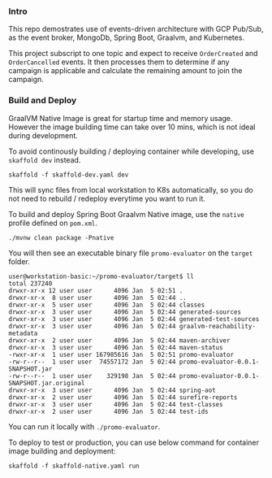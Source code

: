 ### Intro

This repo demostrates use of events-driven architecture with GCP Pub/Sub, as the event broker, MongoDb, Spring Boot, Graalvm, and Kubernetes. 

This project subscript to one topic and expect to receive `OrderCreated` and `OrderCancelled` events. It then processes them to determine if any campaign is applicable and calculate the remaining amount to join the campaign.  

### Build and Deploy

GraalVM Native Image is great for startup time and memory usage. However the image building time can take over 10 mins, which is not ideal during development.

To avoid continously building / deploying container while developing, use `skaffold dev` instead.

```
skaffold -f skaffold-dev.yaml dev
```

This will sync files from local workstation to K8s automatically, so you do not need to rebuild / redeploy everytime you want to run it. 

To build and deploy Spring Boot Graalvm Native image, use the `native` profile defined on `pom.xml`. 

```
./mvnw clean package -Pnative
```

You will then see an executable binary file `promo-evaluator` on the `target` folder. 

```
user@workstation-basic:~/promo-evaluator/target$ ll
total 237240
drwxr-xr-x 12 user user      4096 Jan  5 02:51 .
drwxr-xr-x  8 user user      4096 Jan  5 02:44 ..
drwxr-xr-x  5 user user      4096 Jan  5 02:44 classes
drwxr-xr-x  3 user user      4096 Jan  5 02:44 generated-sources
drwxr-xr-x  3 user user      4096 Jan  5 02:44 generated-test-sources
drwxr-xr-x  3 user user      4096 Jan  5 02:44 graalvm-reachability-metadata
drwxr-xr-x  2 user user      4096 Jan  5 02:44 maven-archiver
drwxr-xr-x  3 user user      4096 Jan  5 02:44 maven-status
-rwxr-xr-x  1 user user 167985616 Jan  5 02:51 promo-evaluator
-rw-r--r--  1 user user  74557172 Jan  5 02:44 promo-evaluator-0.0.1-SNAPSHOT.jar
-rw-r--r--  1 user user    329198 Jan  5 02:44 promo-evaluator-0.0.1-SNAPSHOT.jar.original
drwxr-xr-x  3 user user      4096 Jan  5 02:44 spring-aot
drwxr-xr-x  2 user user      4096 Jan  5 02:44 surefire-reports
drwxr-xr-x  3 user user      4096 Jan  5 02:44 test-classes
drwxr-xr-x  2 user user      4096 Jan  5 02:44 test-ids
```

You can run it locally with `./promo-evaluator`. 


To deploy to test or production, you can use below command for container image building and deployment:

```
skaffold -f skaffold-native.yaml run
```
